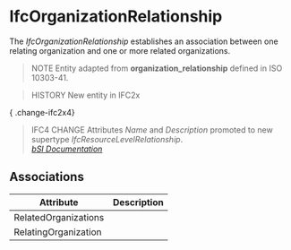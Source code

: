 IfcOrganizationRelationship
===========================
The _IfcOrganizationRelationship_ establishes an association between one
relating organization and one or more related organizations.  
  
> NOTE  Entity adapted from **organization_relationship** defined in ISO
> 10303-41.  
  
> HISTORY  New entity in IFC2x  
  
{ .change-ifc2x4}  
> IFC4 CHANGE  Attributes _Name_ and _Description_ promoted to new supertype
> _IfcResourceLevelRelationship_.  
[ _bSI
Documentation_](https://standards.buildingsmart.org/IFC/DEV/IFC4_2/FINAL/HTML/schema/ifcactorresource/lexical/ifcorganizationrelationship.htm)


Associations
------------
| Attribute            | Description   |
|----------------------|---------------|
| RelatedOrganizations |               |
| RelatingOrganization |               |

